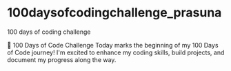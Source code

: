 # 100daysofcodingchallenge_prasuna
100 days of coding challenge

🚀 100 Days of Code Challenge 
Today marks the beginning of my 100 Days of Code journey! I'm excited to enhance my coding skills, build projects, and document my progress along the way.
